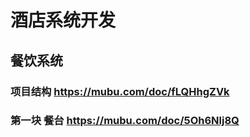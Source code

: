 # 酒店系统开发
## 餐饮系统
### 项目结构 https://mubu.com/doc/fLQHhgZVk
### 第一块 餐台 https://mubu.com/doc/5Oh6Nlj8Q


